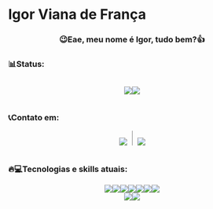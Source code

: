 # Igor Viana de França

###  <center>😉Eae, meu nome é Igor, tudo bem?👍</center>



### 📊Status:
<div style="display:flex; justify-content:center; align-items:center">
<img 
style="" 
src="https://github-readme-stats.vercel.app/api?username=IgorVianadF&show_icons=true&theme=tokyonight">

<img 
src="https://github-profile-summary-cards.vercel.app/api/cards/stats?username=IgorVianadF&theme=tokyonight"
style="">
</div>


### 📞Contato em:
<div style="display:flex; justify-content:center;">

<a href="mailto:igorvianacont@gmail.com" style="margin-right:10px"><img src="https://img.shields.io/badge/Gmail-D14836?style=for-the-badge&logo=gmail&logoColor=white" target="_blank"></a>
    

<div style="border-left: 1px solid gray; height:30px"></div>

<a href="https://www.linkedin.com/in/igor-viana-914754230/" style="margin-left:10px"><img src="https://img.shields.io/badge/LinkedIn-0077B5?style=for-the-badge&logo=linkedin&logoColor=white"></a>

</div>


### 🔥💻Tecnologias e skills atuais:

<div style="display:flex; justify-content:center; align-items:center">
    <img src="https://img.shields.io/badge/JavaScript-F7DF1E?style=for-the-badge&logo=javascript&logoColor=black">
    <img src="https://img.shields.io/badge/Express.js-404D59?style=for-the-badge">
    <img src="https://img.shields.io/badge/Node.js-43853D?style=for-the-badge&logo=node.js&logoColor=white">
    <img src="https://img.shields.io/badge/HTML5-E34F26?style=for-the-badge&logo=html5&logoColor=white">
    <img src="https://img.shields.io/badge/CSS3-1572B6?style=for-the-badge&logo=css3&logoColor=white">
    <img src="https://img.shields.io/badge/Python-14354C?style=for-the-badge&logo=python&logoColor=white">
    <img src="https://img.shields.io/badge/Java-ED8B00?style=for-the-badge&logo=openjdk&logoColor=white">
</div>
<div style="display:flex; justify-content:center; align-items:center">
    <img src="https://img.shields.io/badge/MongoDB-4EA94B?style=for-the-badge&logo=mongodb&logoColor=white">
    <img src="https://img.shields.io/badge/Amazon_AWS-232F3E?style=for-the-badge&logo=amazon-aws&logoColor=white">
</div>
